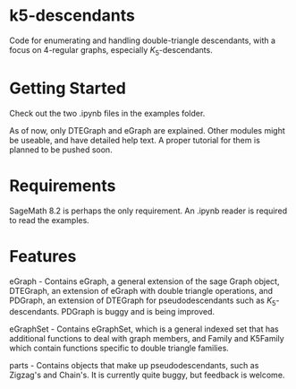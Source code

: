 # k5-descendants
Code for enumerating and handling double-triangle descendants, with a focus on 4-regular graphs, especially $K_5$-descendants.

# Getting Started
Check out the two .ipynb files in the examples folder.

As of now, only DTEGraph and eGraph are explained. Other modules might be useable, and have detailed help text. A proper tutorial for them is planned to be pushed soon.

# Requirements

SageMath 8.2 is perhaps the only requirement. An .ipynb reader is required to read the examples.

# Features

eGraph - Contains eGraph, a general extension of the sage Graph object, DTEGraph, an extension of eGraph with double triangle operations, and PDGraph, an extension of DTEGraph for pseudodescendants such as $K_5$-descendants. PDGraph is buggy and is being improved.

eGraphSet - Contains eGraphSet, which is a general indexed set that has additional functions to deal with graph members, and Family and K5Family which contain functions specific to double triangle families.

parts - Contains objects that make up pseudodescendants, such as Zigzag's and Chain's. It is currently quite buggy, but feedback is welcome.

